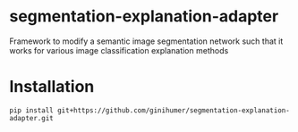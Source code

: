 # segmentation-explanation-adapter
Framework to modify a semantic image segmentation network such that it works for various image classification explanation methods

# Installation
``pip install git+https://github.com/ginihumer/segmentation-explanation-adapter.git``
